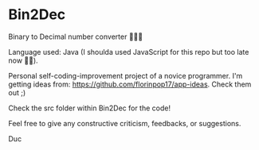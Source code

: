 # Bin2Dec
Binary to Decimal number converter 📌📌📌

Language used: Java (I shoulda used JavaScript for this repo but too late now 🤷‍♂️).

Personal self-coding-improvement project of a novice programmer. I'm getting ideas from: https://github.com/florinpop17/app-ideas. Check them out ;)

Check the src folder within Bin2Dec for the code!

Feel free to give any constructive criticism, feedbacks, or suggestions.

Duc
